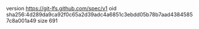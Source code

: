 version https://git-lfs.github.com/spec/v1
oid sha256:4d289da9ca92f0c65a2d39adc4a6851c3ebdd05b78b7aad43845857c8a001a49
size 691
